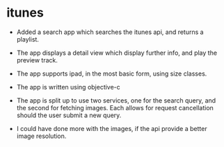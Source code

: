 # itunes

- Added a search app which searches the itunes api, and returns a playlist.
- The app displays a detail view which display further info, and play the preview track.

- The app supports ipad, in the most basic form, using size classes.

- The app is written using objective-c

- The app is split up to use two services, one for the search query, and the second for fetching images. Each allows for request cancellation should the user submit a new query.

- I could have done more with the images, if the api provide a better image resolution.
